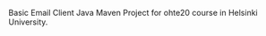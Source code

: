 Basic Email Client
Java Maven Project for ohte20 course in Helsinki University.

[![<jt551>](https://circleci.com/gh/jt551/emailclient.svg?style=shield)](https://circleci.com/gh/jt551/emailclient)
